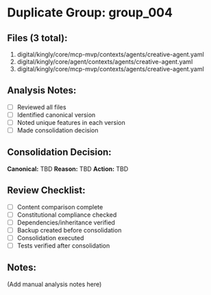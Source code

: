 # Duplicate Group: group_004

## Files (3 total):
1. digital/kingly/core/mcp-mvp/contexts/agents/creative-agent.yaml
2. digital/kingly/core/agent/contexts/agents/creative-agent.yaml
3. digital/kingly/core/mcp-mvp/contexts/agents/creative-agent.yaml

## Analysis Notes:
- [ ] Reviewed all files
- [ ] Identified canonical version
- [ ] Noted unique features in each version
- [ ] Made consolidation decision

## Consolidation Decision:
**Canonical:** TBD
**Reason:** TBD
**Action:** TBD

## Review Checklist:
- [ ] Content comparison complete
- [ ] Constitutional compliance checked
- [ ] Dependencies/inheritance verified
- [ ] Backup created before consolidation
- [ ] Consolidation executed
- [ ] Tests verified after consolidation

## Notes:
(Add manual analysis notes here)
